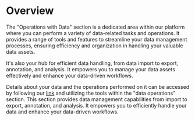 # Overview

The "Operations with Data" section is a dedicated area within our platform where you can perform a variety of data-related tasks and operations. It provides a range of tools and features to streamline your data management processes, ensuring efficiency and organization in handling your valuable data assets.

It's also your hub for efficient data handling, from data import to export, annotation, and analysis. It empowers you to manage your data assets effectively and enhance your data-driven workflows.

Details about your data and the operations performed on it can be accessed by following our [link](https://app.supervisely.com/ecosystem/data-operations) and utilizing the tools within the "data operations" section. This section provides data management capabilities from import to export, annotation, and analysis. It empowers you to efficiently handle your data and enhance your data-driven workflows.

